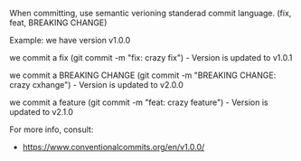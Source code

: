 When committing, use semantic verioning standerad commit language. (fix, feat, BREAKING CHANGE)

Example: we have version v1.0.0

we commit a fix (git commit -m "fix: crazy fix") - Version is updated to v1.0.1

we commit a BREAKING CHANGE (git commit -m "BREAKING CHANGE: crazy cxhange") - Version is updated to v2.0.0

we commit a feature (git commit -m "feat: crazy feature") - Version is updated to v2.1.0

For more info, consult:

-   https://www.conventionalcommits.org/en/v1.0.0/
